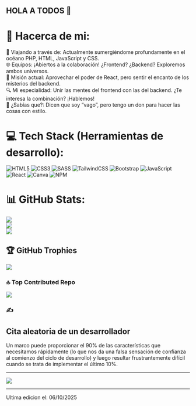 ## HOLA A TODOS 👋

<!--
**pedro2000dev/pedro2000dev** is a ✨ _special_ ✨ repository because its `README.md` (this file) appears on your GitHub profile.

Here are some ideas to get you started:

- 🔭 I’m currently working on ...
- 🌱 I’m currently learning ...
- 👯 I’m looking to collaborate on ...
- 🤔 I’m looking for help with ...
- 💬 Ask me about ...
- 📫 How to reach me: ...
- 😄 Pronouns: ...
- ⚡ Fun fact: ...
-->

# 💫 Hacerca de mi:
🚀 Viajando a través de: Actualmente sumergiéndome profundamente en el océano PHP, HTML, JavaScript y CSS.<br>🌐 Equipos: ¡Abiertos a la colaboración! ¿Frontend? ¿Backend? Exploremos ambos universos.<br>📘 Misión actual: Aprovechar el poder de React, pero sentir el encanto de los misterios del backend.<br>🔍 Mi especialidad: Unir las mentes del frontend con las del backend. ¿Te interesa la combinación? ¡Hablemos!<br>🌟 ¿Sabías que?: Dicen que soy “vago”, pero tengo un don para hacer las cosas con estilo.



# 💻 Tech Stack (Herramientas de desarrollo):
![HTML5](https://img.shields.io/badge/html5-%23E34F26.svg?style=for-the-badge&logo=html5&logoColor=white) ![CSS3](https://img.shields.io/badge/css3-%231572B6.svg?style=for-the-badge&logo=css3&logoColor=white)  ![SASS](https://img.shields.io/badge/SASS-hotpink.svg?style=for-the-badge&logo=SASS&logoColor=white) ![TailwindCSS](https://img.shields.io/badge/tailwindcss-%2338B2AC.svg?style=for-the-badge&logo=tailwind-css&logoColor=white) ![Bootstrap](https://img.shields.io/badge/bootstrap-%23563D7C.svg?style=for-the-badge&logo=bootstrap&logoColor=white) ![JavaScript](https://img.shields.io/badge/javascript-%23323330.svg?style=for-the-badge&logo=javascript&logoColor=%23F7DF1E) ![React](https://img.shields.io/badge/react-%2320232a.svg?style=for-the-badge&logo=react&logoColor=%2361DAFB) ![Canva](https://img.shields.io/badge/Canva-%2300C4CC.svg?style=for-the-badge&logo=Canva&logoColor=white) 
![NPM](https://img.shields.io/badge/NPM-%23CB3837.svg?style=for-the-badge&logo=npm&logoColor=white)

# 📊 GitHub Stats:
![](https://github-readme-stats.vercel.app/api?username=Aneal07&theme=dark&hide_border=false&include_all_commits=false&count_private=false)<br/>
![](https://github-readme-streak-stats.herokuapp.com/?user=Aneal07&theme=dark&hide_border=false)<br/>
![](https://github-readme-stats.vercel.app/api/top-langs/?username=Aneal07&theme=dark&hide_border=false&include_all_commits=false&count_private=false&layout=compact)

## 🏆 GitHub Trophies
![](https://github-profile-trophy.vercel.app/?username=Aneal07&theme=onedark&no-frame=true&no-bg=false&margin-w=4)

### 🔝 Top Contributed Repo
![](https://github-contributor-stats.vercel.app/api?username=Aneal07&limit=5&theme=tokyonight&combine_all_yearly_contributions=true)

### ✍️ <h2>Cita aleatoria de un desarrollador</h2>
  Un marco puede proporcionar el 90% de las características que necesitamos rápidamente (lo que nos da una falsa sensación de confianza al comienzo del 
ciclo de desarrollo) y luego resultar frustrantemente difícil cuando se trata de implementar el último 10%.

---
[![](https://visitcount.itsvg.in/api?id=Aneal07&icon=2&color=4)](https://visitcount.itsvg.in)

------


Ultima edicion el: 06/10/2025
